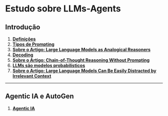 # Estudo sobre LLMs-Agents

## Introdução

1. **[Definições](/basico/anot01.md)**<br>
2. **[Tipos de Prompting](/basico/anot02.md)**<br>
3. **[Sobre o Artigo: Large Language Models as Analogical Reasoners](/basico/anot03.md)**<br>
4. **[Decoding](/basico/anot05.md)**<br>
5. **[Sobre o Artigo: Chain-of-Thought Reasoning Without Prompting](/basico/anot04.md)**<br>
6. **[LLMs são modelos probabilísticos](/basico/anot06.md)**<br>
7. **[Sobre o Artigo: Large Language Models Can Be Easily Distracted by Irrelevant Context](/basico/anot07.md)**<br>

---
## Agentic IA e AutoGen

1. **[Agentic IA](/autogen/anot01.md)**<br>
